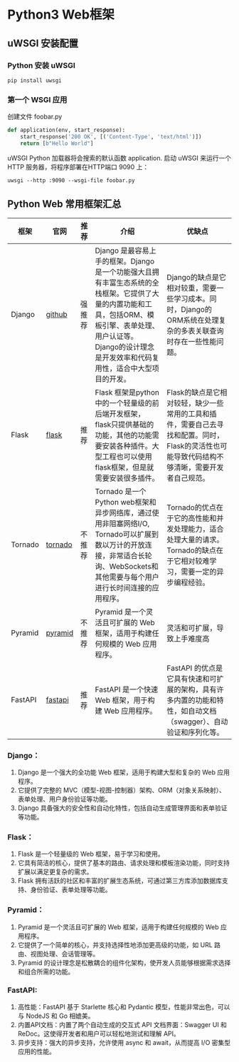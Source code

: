 # Python3 Web框架

## uWSGI 安装配置

### Python 安装 uWSGI

```shell
pip install uwsgi
```

### 第一个 WSGI 应用

创建文件 foobar.py

```python
def application(env, start_response):
    start_response('200 OK', [('Content-Type', 'text/html')])
    return [b"Hello World"]
```

uWSGI Python 加载器将会搜索的默认函数 application.
启动 uWSGI 来运行一个 HTTP 服务器，将程序部署在HTTP端口 9090 上：

```shell
uwsgi --http :9090 --wsgi-file foobar.py
```

## Python Web 常用框架汇总

| 框架      | 官网                                               | 推荐  | 介绍                                                                                                                   | 优缺点                                                                         |
|---------|--------------------------------------------------|-----|----------------------------------------------------------------------------------------------------------------------|-----------------------------------------------------------------------------|
| Django  | [github](https://github.com/django/django.git)   | 强推荐 | Django 是最容易上手的框架。Django是一个功能强大且拥有丰富生态系统的全栈框架。它提供了大量的内置功能和工具，包括ORM、模板引擎、表单处理、用户认证等。Django的设计理念是开发效率和代码复用性，适合中大型项目的开发。 | Django的缺点是它相对较重，需要一些学习成本。同时，Django的ORM系统在处理复杂的多表关联查询时存在一些性能问题。              |
| Flask   | [flask](https://flask.palletsprojects.com/en)    | 推荐  | Flask 框架是python中的一个轻量级的前后端开发框架，flask只提供基础的功能，其他的功能需要安装各种插件。大型工程也可以使用flask框架，但是就需要安装很多插件。                             | Flask的缺点是它相对较轻，缺少一些常用的工具和插件，需要自己去寻找和配置。同时，Flask的灵活性也可能导致代码结构不够清晰，需要开发者自己规范。 |
| Tornado | [tornado](https://www.tornadoweb.org/en/stable/) | 不推荐 | Tornado 是一个Python web框架和异步网络库，通过使用非阻塞网络I/O, Tornado可以扩展到数以万计的开放连接，非常适合长轮询、WebSockets和其他需要与每个用户进行长时间连接的应用程序。          | Tornado的优点在于它的高性能和并发处理能力，适合处理大量的请求。Tornado的缺点在于它相对较难学习，需要一定的异步编程经验。         |
| Pyramid | [pyramid](https://github.com/Pylons/pyramid)     | 不推荐 | Pyramid 是一个灵活且可扩展的 Web 框架，适用于构建任何规模的 Web 应用程序。                                                                       | 灵活和可扩展，导致上手难度高                                                              |
| FastAPI | [fastapi](https://github.com/tiangolo/fastapi)   | 推荐  | FastAPI 是一个快速 Web 框架，用于构建 Web 应用程序。                                                                                  | FastAPI 的优点是它具有快速和可扩展的架构，具有许多内置的功能和特性，如自动文档（swagger）、自动验证和序列化等。             | 

### Django：

1. Django 是一个强大的全功能 Web 框架，适用于构建大型和复杂的 Web 应用程序。
2. 它提供了完整的 MVC（模型-视图-控制器）架构、ORM（对象关系映射）、表单处理、用户身份验证等功能。
3. Django 具备强大的安全性和自动化特性，包括自动生成管理界面和表单验证等功能。

### Flask：

1. Flask 是一个轻量级的 Web 框架，易于学习和使用。
2. 它具有简洁的核心，提供了基本的路由、请求处理和模板渲染功能，同时支持扩展以满足更复杂的需求。
3. Flask 拥有活跃的社区和丰富的扩展生态系统，可通过第三方库添加数据库支持、身份验证、表单处理等功能。

### Pyramid：

1. Pyramid 是一个灵活且可扩展的 Web 框架，适用于构建任何规模的 Web 应用程序。
2. 它提供了一个简单的核心，并支持选择性地添加更高级的功能，如 URL 路由、视图处理、会话管理等。
3. Pyramid 的设计理念是松散耦合的组件化架构，使开发人员能够根据需求选择和组合所需的功能。

### FastAPI:
1. 高性能：FastAPI 基于 Starlette 核心和 Pydantic 模型，性能非常出色，可以与 NodeJS 和 Go 相媲美。
2. 内置API文档：内置了两个自动生成的交互式 API 文档界面：Swagger UI 和 ReDoc。这使得开发者和用户可以轻松地测试和理解 API。
3. 异步支持：强大的异步支持，允许使用 async 和 await，从而提高 I/O 密集型应用的性能。